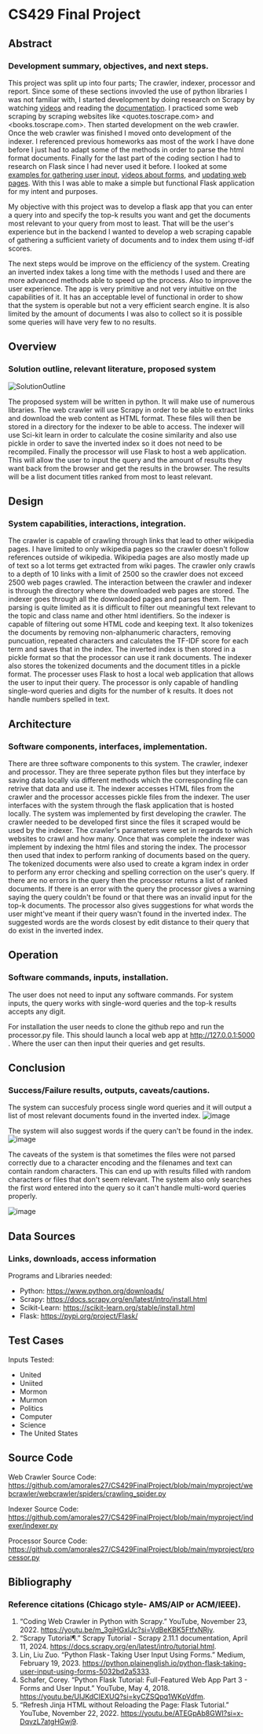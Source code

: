 # CS429 Final Project

## Abstract
### Development summary, objectives, and next steps.
  This project was split up into four parts; The crawler, indexer, processor and report. Since some of these sections invovled the use of python libraries I was not familiar with, I started development by doing research on Scrapy by watching [videos][1] and reading the [documentation][2]. I practiced some web scraping by scraping websites like
  <quotes.toscrape.com> and <books.toscrape.com>. Then started development on the web crawler. Once the web crawler was finished I moved onto development of the indexer. I referenced previous homeworks aas most of the work I have done before I just had to adapt some of the methods in order to parse the html format documents. Finally for the last 
  part of the coding section I had to research on Flask since I had never used it before. I looked at some [examples for gathering user input][3], [videos about forms][4], and [updating web pages][5]. With this I was able to make a simple but functional Flask application for my intent and purposes.  

  My objective with this project was to develop a flask app that you can enter a query into and specify the top-k results you want and get the documents most relevant to your query from most to least. That will be the user's experience but in the backend I wanted to develop a web scraping capable of gathering a sufficient variety of documents and to index them 
  using tf-idf scores.   

  The next steps would be improve on the efficiency of the system. Creating an inverted index takes a long time with the methods I used and there are more advanced methods able to speed up the process. Also to improve the user experience. The app is very primitive and not very intuitive on the capabilities of it. It has an acceptable level
  of functional in order to show that the system is operable but not a very efficient search engine. It is also limited by the amount of documents I was also to collect so it is possible some queries will have very few to no results. 
  
## Overview
### Solution outline, relevant literature, proposed system
  ![SolutionOutline](https://github.com/amorales27/CS429FinalProject/assets/77760301/82f2ddf0-ab6b-458f-870a-20c64a962776)

  The proposed system will be written in python. It will make use of numerous libraries. The web crawler will use Scrapy in order to be able to extract links and download the web content as HTML format. These files will then be stored in a directory for the indexer to be able to access. The indexer will use
  Sci-kit learn in order to calculate the cosine similarity and also use pickle in order to save the inverted index so it does not need to be recompiled. Finally the processor will use Flask to host a web application. This will allow the user to input the query and the amount of results they want back
  from the browser and get the results in the browser. The results will be a list document titles ranked from most to least relevant. 
  

## Design
### System capabilities, interactions, integration.
   The crawler is capable of crawling through links that lead to other wikipedia pages. I have limited to only wikipedia pages so the crawler doesn't follow references outside of wikipedia. Wikipedia pages are also mostly made up of text so a lot terms get extracted from wiki pages. The crawler only crawls to a
   depth of 10 links with a limit of 2500 so the crawler does not exceed 2500 web pages crawled. The interaction between the crawler and indexer is through the directory where the downloaded web pages are stored. The indexer goes through all the downloaded pages and parses them. The parsing is quite limited as it is
   difficult to filter out meaningful text relevant to the topic and class name and other html identifiers. So the indexer is capable of filtering out some HTML code and keeping text. It also tokenizes the documents by removing non-alphanumeric characters, removing puncuation, repeated characters and calculates
   the TF-IDF score for each term and saves that in the index. The inverted index is then stored in a pickle format so that the processor can use it rank documents. The indexer also stores the tokenized documents and the document titles in a pickle format. The processer uses Flask to host a local web application 
   that allows the user to input their query. The processor is only capable of handling single-word queries and digits for the number of k results. It does not handle numbers spelled in text. 
   
## Architecture
### Software components, interfaces, implementation.
   There are three software components to this system. The crawler, indexer and processor. They are three seperate python files but they interface by saving data locally via different methods which the corresponding file can retrive that data and use it. The indexer accesses HTML files from the crawler
   and the processor accesses pickle files from the indexer. The user interfaces with the system through the flask application that is hosted locally. The system was implemented by first developing the crawler. The crawler needed to be developed first since the files it scraped would be used by the indexer. 
   The crawler's parameters were set in regards to which websites to crawl and how many. Once that was complete the indexer was implement by indexing the html files and storing the index. The processor then used that index to perform ranking of documents based on the query. The tokenized documents were also
   used to create a kgram index in order to perform any error checking and spelling correction on the user's query. If there are no errors in the query then the processor returns a list of ranked documents. If there is an error with the query the processor gives a warning saying the query couldn't be found
   or that there was an invalid input for the top-k documents. The processor also gives suggestions for what words the user might've meant if their query wasn't found in the inverted index. The suggested words are the words closest by edit distance to their query that do exist in the inverted index.  
   
## Operation
### Software commands, inputs, installation.
   The user does not need to input any software commands. For system inputs, the query works with single-word queries and the top-k results accepts any digit. 

   For installation the user needs to clone the github repo and run the processor.py file. This should launch a local web app at http://127.0.0.1:5000 . Where the user can then input their queries and get results.
   
## Conclusion
### Success/Failure results, outputs, caveats/cautions.
   The system can succesfuly process single word queries and it will output a list of most relevant documents found in the inverted index. 
   ![image](https://github.com/amorales27/CS429FinalProject/assets/77760301/cb7f9a36-d29d-428c-b001-15b7a9df1ef3)

   The system will also suggest words if the query can't be found in the index. 
   ![image](https://github.com/amorales27/CS429FinalProject/assets/77760301/fc11d570-06cb-4417-a954-6c8382b6bdd2)

   The caveats of the system is that sometimes the files were not parsed correctly due to a character encoding and the filenames and text can contain random characters. This can end up with results filled with random characters or files that don't seem relevant. 
   The system also only searches the first word entered into the query so it can't handle multi-word queries properly. 
   
   ![image](https://github.com/amorales27/CS429FinalProject/assets/77760301/637b2d80-c82f-4316-ae1e-83b42ba7e77f)


   
## Data Sources
### Links, downloads, access information
   Programs and Libraries needed:
   - Python: https://www.python.org/downloads/
   - Scrapy: https://docs.scrapy.org/en/latest/intro/install.html
   - Scikit-Learn: https://scikit-learn.org/stable/install.html
   - Flask: https://pypi.org/project/Flask/

## Test Cases
   Inputs Tested:
   - United
   - Uniited
   - Mormon
   - Murmon
   - Politics
   - Computer
   - Science
   - The United States
     

## Source Code
Web Crawler Source Code:
https://github.com/amorales27/CS429FinalProject/blob/main/myproject/webcrawler/webcrawler/spiders/crawling_spider.py

Indexer Source Code:
https://github.com/amorales27/CS429FinalProject/blob/main/myproject/indexer/indexer.py

Processor Source Code:
https://github.com/amorales27/CS429FinalProject/blob/main/myproject/processor.py

## Bibliography
###  Reference citations (Chicago style- AMS/AIP or ACM/IEEE).
1. “Coding Web Crawler in Python with Scrapy.” YouTube, November 23, 2022. https://youtu.be/m_3gjHGxIJc?si=VdBeKBK5FtfxNRjy.
2. “Scrapy Tutorial¶.” Scrapy Tutorial - Scrapy 2.11.1 documentation, April 11, 2024. https://docs.scrapy.org/en/latest/intro/tutorial.html.
3. Lin, Liu Zuo. “Python Flask - Taking User Input Using Forms.” Medium, February 19, 2023. https://python.plainenglish.io/python-flask-taking-user-input-using-forms-5032bd2a5333. 
4. Schafer, Corey. “Python Flask Tutorial: Full-Featured Web App Part 3 - Forms and User Input.” YouTube, May 4, 2018. https://youtu.be/UIJKdCIEXUQ?si=kyCZSQpq1WKpVdfm. 
5. “Refresh Jinja HTML without Reloading the Page: Flask Tutorial.” YouTube, November 22, 2022. https://youtu.be/ATEGpAb8GWI?si=x-DqvzL7atgHGwj9. 

[1]: https://youtu.be/m_3gjHGxIJc?si=VdBeKBK5FtfxNRjy.
[2]: https://docs.scrapy.org/en/latest/intro/tutorial.html.
[3]: https://python.plainenglish.io/python-flask-taking-user-input-using-forms-5032bd2a5333
[4]: https://youtu.be/UIJKdCIEXUQ?si=kyCZSQpq1WKpVdfm
[5]: https://youtu.be/ATEGpAb8GWI?si=x-DqvzL7atgHGwj9
